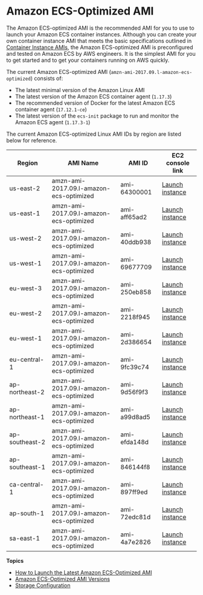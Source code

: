 # Amazon ECS\-Optimized AMI<a name="ecs-optimized_AMI"></a>

The Amazon ECS\-optimized AMI is the recommended AMI for you to use to launch your Amazon ECS container instances\. Although you can create your own container instance AMI that meets the basic specifications outlined in [Container Instance AMIs](container_instance_AMIs.md), the Amazon ECS\-optimized AMI is preconfigured and tested on Amazon ECS by AWS engineers\. It is the simplest AMI for you to get started and to get your containers running on AWS quickly\.

The current Amazon ECS\-optimized AMI \(`amzn-ami-2017.09.l-amazon-ecs-optimized`\) consists of:
+ The latest minimal version of the Amazon Linux AMI
+ The latest version of the Amazon ECS container agent \(`1.17.3`\)
+ The recommended version of Docker for the latest Amazon ECS container agent \(`17.12.1-ce`\)
+ The latest version of the `ecs-init` package to run and monitor the Amazon ECS agent \(`1.17.3-1`\)

The current Amazon ECS\-optimized Linux AMI IDs by region are listed below for reference\.


| Region | AMI Name | AMI ID | EC2 console link | 
| --- | --- | --- | --- | 
| us\-east\-2 | amzn\-ami\-2017\.09\.l\-amazon\-ecs\-optimized | ami\-64300001 | [Launch instance](https://console.aws.amazon.com/ec2/v2/home?region=us-east-2#LaunchInstanceWizard:ami=ami-64300001) | 
| us\-east\-1 | amzn\-ami\-2017\.09\.l\-amazon\-ecs\-optimized | ami\-aff65ad2 | [Launch instance](https://console.aws.amazon.com/ec2/v2/home?region=us-east-1#LaunchInstanceWizard:ami=ami-aff65ad2) | 
| us\-west\-2 | amzn\-ami\-2017\.09\.l\-amazon\-ecs\-optimized | ami\-40ddb938 | [Launch instance](https://console.aws.amazon.com/ec2/v2/home?region=us-west-2#LaunchInstanceWizard:ami=ami-40ddb938) | 
| us\-west\-1 | amzn\-ami\-2017\.09\.l\-amazon\-ecs\-optimized | ami\-69677709 | [Launch instance](https://console.aws.amazon.com/ec2/v2/home?region=us-west-1#LaunchInstanceWizard:ami=ami-69677709) | 
| eu\-west\-3 | amzn\-ami\-2017\.09\.l\-amazon\-ecs\-optimized | ami\-250eb858 | [Launch instance](https://console.aws.amazon.com/ec2/v2/home?region=eu-west-3#LaunchInstanceWizard:ami=ami-250eb858) | 
| eu\-west\-2 | amzn\-ami\-2017\.09\.l\-amazon\-ecs\-optimized | ami\-2218f945 | [Launch instance](https://console.aws.amazon.com/ec2/v2/home?region=eu-west-2#LaunchInstanceWizard:ami=ami-2218f945) | 
| eu\-west\-1 | amzn\-ami\-2017\.09\.l\-amazon\-ecs\-optimized | ami\-2d386654 | [Launch instance](https://console.aws.amazon.com/ec2/v2/home?region=eu-west-1#LaunchInstanceWizard:ami=ami-2d386654) | 
| eu\-central\-1 | amzn\-ami\-2017\.09\.l\-amazon\-ecs\-optimized | ami\-9fc39c74 | [Launch instance](https://console.aws.amazon.com/ec2/v2/home?region=eu-central-1#LaunchInstanceWizard:ami=ami-9fc39c74) | 
| ap\-northeast\-2 | amzn\-ami\-2017\.09\.l\-amazon\-ecs\-optimized | ami\-9d56f9f3 | [Launch instance](https://console.aws.amazon.com/ec2/v2/home?region=ap-northeast-2#LaunchInstanceWizard:ami=ami-9d56f9f3) | 
| ap\-northeast\-1 | amzn\-ami\-2017\.09\.l\-amazon\-ecs\-optimized | ami\-a99d8ad5 | [Launch instance](https://console.aws.amazon.com/ec2/v2/home?region=ap-northeast-1#LaunchInstanceWizard:ami=ami-a99d8ad5) | 
| ap\-southeast\-2 | amzn\-ami\-2017\.09\.l\-amazon\-ecs\-optimized | ami\-efda148d | [Launch instance](https://console.aws.amazon.com/ec2/v2/home?region=ap-southeast-2#LaunchInstanceWizard:ami=ami-efda148d) | 
| ap\-southeast\-1 | amzn\-ami\-2017\.09\.l\-amazon\-ecs\-optimized | ami\-846144f8 | [Launch instance](https://console.aws.amazon.com/ec2/v2/home?region=ap-southeast-1#LaunchInstanceWizard:ami=ami-846144f8) | 
| ca\-central\-1 | amzn\-ami\-2017\.09\.l\-amazon\-ecs\-optimized | ami\-897ff9ed | [Launch instance](https://console.aws.amazon.com/ec2/v2/home?region=ca-central-1#LaunchInstanceWizard:ami=ami-897ff9ed) | 
| ap\-south\-1 | amzn\-ami\-2017\.09\.l\-amazon\-ecs\-optimized | ami\-72edc81d | [Launch instance](https://console.aws.amazon.com/ec2/v2/home?region=ap-south-1#LaunchInstanceWizard:ami=ami-72edc81d) | 
| sa\-east\-1 | amzn\-ami\-2017\.09\.l\-amazon\-ecs\-optimized | ami\-4a7e2826 | [Launch instance](https://console.aws.amazon.com/ec2/v2/home?region=sa-east-1#LaunchInstanceWizard:ami=ami-4a7e2826) | 

**Topics**
+ [How to Launch the Latest Amazon ECS\-Optimized AMI](ecs-optimized_AMI_launch_latest.md)
+ [Amazon ECS\-Optimized AMI Versions](ecs-ami-versions.md)
+ [Storage Configuration](ecs-ami-storage-config.md)